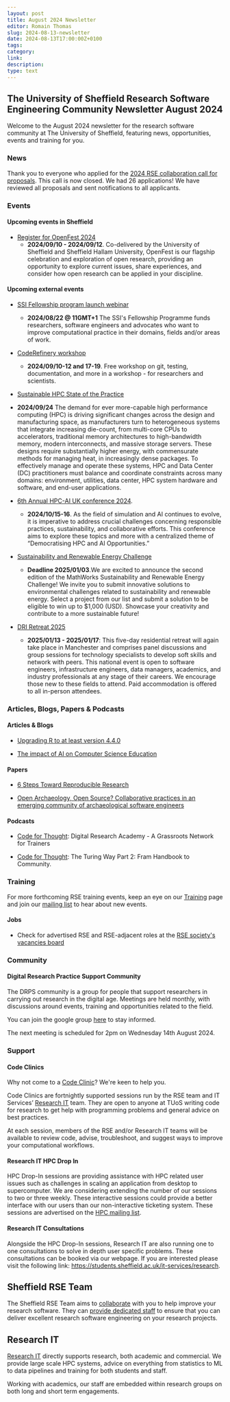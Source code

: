 ```yaml
---
layout: post
title: August 2024 Newsletter
editor: Romain Thomas
slug: 2024-08-13-newsletter
date: 2024-08-13T17:00:00Z+0100
tags:
category:
link:
description:
type: text
---
```


## The University of Sheffield Research Software Engineering Community Newsletter August 2024

Welcome to the August 2024 newsletter for the research software community at The University of Sheffield, featuring
news, opportunities, events and training for you.



### News

Thank you to everyone who applied for the [2024 RSE collaboration call for proposals](https://rse.shef.ac.uk/collaboration/RSEtime_call2024/). This call is now closed. We had 26 applications! We have reviewed all proposals and sent notifications to all applicants.


### Events

#### Upcoming events in Sheffield

<!-- List in chronological order -->

- [Register for OpenFest 2024](https://www.sheffield.ac.uk/openresearch/events/openfest-2024-call-proposals)
  - **2024/09/10 - 2024/09/12**. Co-delivered by the University of Sheffield and Sheffield Hallam University, OpenFest is our flagship celebration and exploration of open research, providing an opportunity to explore current issues, share experiences, and consider how open research can be applied in your discipline.


#### Upcoming external events

<!-- List in chronological order -->

- [SSI Fellowship program launch webinar](https://www.software.ac.uk/programmes/fellowship-programme/apply-fellowship-programme)
  - **2024/08/22 @ 11GMT+1** The SSI's Fellowship Programme funds researchers, software engineers and advocates who want to improve computational practice in their domains, fields and/or areas of work.


- [CodeRefinery workshop](https://coderefinery.github.io/2024-09-10-workshop/)
  - **2024/09/10-12 and 17-19**. Free workshop on git, testing, documentation, and more in a workshop - for researchers and scientists.

- [Sustainable HPC State of the Practice](https://sites.google.com/lbl.gov/sustainable-hpc-sop-workshop24/home)
 - **2024/09/24** The demand for ever more-capable high performance computing (HPC) is driving significant changes across the design and manufacturing space, as manufacturers turn to heterogeneous systems that integrate increasing die-count, from multi-core CPUs to accelerators, traditional memory architectures to high-bandwidth memory, modern interconnects, and massive storage servers. These designs require substantially higher energy, with commensurate methods for managing heat, in increasingly dense packages. To effectively manage and operate these systems, HPC and Data Center (DC) practitioners must balance and coordinate constraints across many domains: environment, utilities, data center, HPC system hardware and software, and end-user applications.

- [6th Annual HPC-AI UK conference 2024](https://www.hpcadvisorycouncil.com/events/2024/uk-conference/).
  - **2024/10/15-16**. As the field of simulation and AI continues to evolve, it is imperative to address crucial challenges concerning responsible practices, sustainability, and collaborative efforts. This conference aims to explore these topics and more with a centralized theme of “Democratising HPC and AI Opportunities.”

- [Sustainability and Renewable Energy Challenge](https://www.mathworks.com/academia/students/competitions/student-challenge/sustainability-and-renewable-energy-challenge.html)
  - **Deadline 2025/01/03**.We are excited to announce the second edition of the MathWorks Sustainability and Renewable Energy Challenge! We invite you to submit innovative solutions to environmental challenges related to sustainability and renewable energy. Select a project from our list and submit a solution to be eligible to win up to $1,000 (USD). Showcase your creativity and contribute to a more sustainable future!

- [DRI Retreat 2025](https://n8cir.org.uk/training-and-events/dri-retreat-2025/)
  - **2025/01/13 - 2025/01/17**: This five-day residential retreat will again take place in Manchester and comprises panel discussions and group sessions for technology specialists to develop soft skills and network with peers. This national event is open to software engineers, infrastructure engineers, data managers, academics, and industry professionals at any stage of their careers. We encourage those new to these fields to attend. Paid accommodation is offered to all in-person attendees.


### Articles, Blogs, Papers & Podcasts

#### Articles & Blogs


- [Upgrading R to at least version 4.4.0](https://rse.shef.ac.uk/blog/2024-07-19-faqs-for-upgrading-r/)

- [The impact of AI on Computer Science Education](https://cacm.acm.org/news/the-impact-of-ai-on-computer-science-education/)

#### Papers

- [6 Steps Toward Reproducible Research](https://zenodo.org/records/12744715)

- [Open Archaeology, Open Source? Collaborative practices in an emerging community of archaeological software engineers](https://intarch.ac.uk/journal/issue67/13/index.html)

#### Podcasts

- [Code for Thought](https://codeforthought.buzzsprout.com/1326658/15369343-en-digital-research-academy-a-grassroots-network-for-trainers):  Digital Research Academy - A Grassroots Network for Trainers

- [Code for Thought](https://codeforthought.buzzsprout.com/1326658/15355230-en-the-turing-way-part-2-from-handbook-to-community): The Turing Way Part 2: Fram Handbook to Community.


### Training


For more forthcoming RSE training events, keep an eye on our
[Training](https://rse.shef.ac.uk/training/) page and join our [mailing
list](https://groups.google.com/a/sheffield.ac.uk/g/rse-group) to hear about new events.

<!-- #### External Training -->

<!--#### Research IT Training-->

<!--Research IT courses have adopted a hybrid approach. The team will be providing their courses both online and in -->
<!--person for the first time since March 2020. The team provides a place for beginners or advanced users to expand -->
<!--their knowledge of HPC and different programming languages. The courses are part of the Doctoral Development -->
<!--Programme. For more information please visit our training registration web page (via VPN): -->
<!--[crs.shef.ac.uk](https://crs.shef.ac.uk).-->

<!--If a course is "sold out" please join the wait list by signing up - we regularly email people to encourage those -->
<!--that can no longer attend to cancel. Those on the wait list get early notification when the courses are run -->
<!--again.-->

<!-- ### Opportunities -->

<!-- - [Description](https://www.elsewhere.ac.uk/): -->
<!--   - More Details (optional) -->

#### Jobs

- Check for advertised RSE and RSE-adjacent roles at the [RSE society's vacancies board](https://society-rse.org/careers/vacancies/)


### Community

#### Digital Research Practice Support Community

The DRPS community is a group for people that support researchers in carrying out research in the digital age. Meetings
are held monthly, with discussions around events, training and opportunities related to the field.

You can join the google group
[here](https://groups.google.com/u/1/a/sheffield.ac.uk/g/digital-research-practice-support-community-group/about) to
stay informed.

The next meeting is scheduled for 2pm on Wednesday 14th August 2024.


### Support

#### Code Clinics

Why not come to a [Code
Clinic](https://docs.google.com/forms/d/e/1FAIpQLScGXS55qjU0D0Zcz-KHOVcNTahcr3YC3H0OpoKBo3lWXWED5A/viewform)? We're keen
to help you.

Code Clinics are fortnightly supported sessions run by the RSE team and IT Services’ [Research
IT](https://www.sheffield.ac.uk/it-services/research) team. They are open to anyone at TUoS writing code for research to
get help with programming problems and general advice on best practices.

At each session, members of the RSE and/or Research IT teams will be available to review code, advise, troubleshoot, and
suggest ways to improve your computational workflows.

#### Research IT HPC Drop In

HPC Drop-In sessions are providing assistance with HPC related user issues such as challenges in scaling an application
from desktop to supercomputer. We are considering extending the number of our sessions to two or three weekly. These
interactive sessions could provide a better interface with our users than our non-interactive ticketing system. These
sessions are advertised on the [HPC mailing list](https://groups.google.com/u/1/a/sheffield.ac.uk/g/hpc).

#### Research IT Consultations

Alongside the HPC Drop-In sessions, Research IT are also running one to one consultations to solve in depth user
specific problems. These consultations can be booked via our webpage. If you are interested please visit the following
link: <https://students.sheffield.ac.uk/it-services/research>.

## Sheffield RSE Team

The Sheffield RSE Team aims to [collaborate](https://rse.shef.ac.uk/collaboration/) with you to help improve your
research software. They can [provide dedicated staff](https://rse.shef.ac.uk/collaboration/provision/) to ensure that
you can deliver excellent research software engineering on your research projects.

## Research IT

[Research IT](https://students.sheffield.ac.uk/it-services/research) directly supports research, both academic and
commercial.  We provide large scale HPC systems, advice on everything from statistics to ML to data pipelines and
training for both students and staff.

Working with academics, our staff are embedded within research groups on both long and short term engagements.
